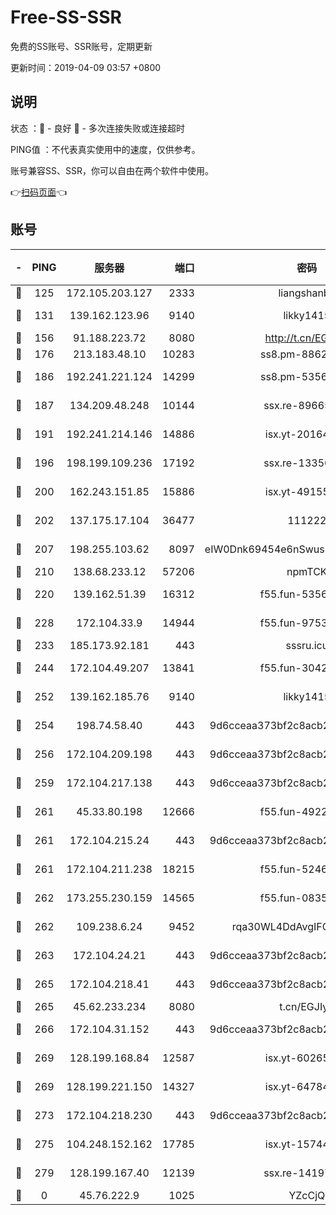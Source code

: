 # Free-SS-SSR

免费的SS账号、SSR账号，定期更新

更新时间：2019-04-09 03:57 +0800

## 说明

状态     ：🙂 - 良好 🙁 - 多次连接失败或连接超时

PING值   ：不代表真实使用中的速度，仅供参考。

账号兼容SS、SSR，你可以自由在两个软件中使用。

👉[扫码页面](https://liesauer.github.io/Free-SS-SSR/)👈

## 账号

|-|PING|服务器|端口|密码|加密方式|区域|
|:----:|:----:|:-----:|-----:|:----:|:----:|:----:|
|🙂|125|172.105.203.127|2333|liangshanbo|chacha20|JP|
|🙂|131|139.162.123.96|9140|likky1415|aes-256-cfb|JP|
|🙂|156|91.188.223.72|8080|http://t.cn/EGJIyrl|rc4-md5|RU|
|🙂|176|213.183.48.10|10283|ss8.pm-88628460|rc4-md5|RU|
|🙂|186|192.241.221.124|14299|ss8.pm-53565122|aes-256-cfb|US|
|🙂|187|134.209.48.248|10144|ssx.re-89665984|aes-256-cfb|US|
|🙂|191|192.241.214.146|14886|isx.yt-20164849|aes-256-cfb|US|
|🙂|196|198.199.109.236|17192|ssx.re-13356046|aes-256-cfb|US|
|🙂|200|162.243.151.85|15886|isx.yt-49155174|aes-256-cfb|US|
|🙂|202|137.175.17.104|36477|111222|aes-256-cfb|CN|
|🙂|207|198.255.103.62|8097|eIW0Dnk69454e6nSwuspv9DmS201tQ0D|aes-256-cfb|US|
|🙂|210|138.68.233.12|57206|npmTCK|rc4-md5|US|
|🙂|220|139.162.51.39|16312|f55.fun-53567565|aes-256-cfb|SG|
|🙂|228|172.104.33.9|14944|f55.fun-97539524|aes-256-cfb|SG|
|🙂|233|185.173.92.181|443|sssru.icu|rc4-md5|RU|
|🙂|244|172.104.49.207|13841|f55.fun-30420526|aes-256-cfb|SG|
|🙂|252|139.162.185.76|9140|likky1415|aes-256-cfb|DE|
|🙂|254|198.74.58.40|443|9d6cceaa373bf2c8acb22e60b6a58be6|aes-256-cfb|US|
|🙂|256|172.104.209.198|443|9d6cceaa373bf2c8acb22e60b6a58be6|aes-256-cfb|US|
|🙂|259|172.104.217.138|443|9d6cceaa373bf2c8acb22e60b6a58be6|aes-256-cfb|US|
|🙂|261|45.33.80.198|12666|f55.fun-49224409|aes-256-cfb|US|
|🙂|261|172.104.215.24|443|9d6cceaa373bf2c8acb22e60b6a58be6|aes-256-cfb|US|
|🙂|261|172.104.211.238|18215|f55.fun-52464374|aes-256-cfb|US|
|🙂|262|173.255.230.159|14565|f55.fun-08354460|aes-256-cfb|US|
|🙂|262|109.238.6.24|9452|rqa30WL4DdAvgIFG6Fs3znzTa|aes-256-cfb|FR|
|🙂|263|172.104.24.21|443|9d6cceaa373bf2c8acb22e60b6a58be6|aes-256-cfb|US|
|🙂|265|172.104.218.41|443|9d6cceaa373bf2c8acb22e60b6a58be6|aes-256-cfb|US|
|🙂|265|45.62.233.234|8080|t.cn/EGJIyrl|rc4-md5|CA|
|🙂|266|172.104.31.152|443|9d6cceaa373bf2c8acb22e60b6a58be6|aes-256-cfb|US|
|🙂|269|128.199.168.84|12587|isx.yt-60265263|aes-256-cfb|SG|
|🙂|269|128.199.221.150|14327|isx.yt-64784578|aes-256-cfb|SG|
|🙂|273|172.104.218.230|443|9d6cceaa373bf2c8acb22e60b6a58be6|aes-256-cfb|US|
|🙂|275|104.248.152.162|17785|isx.yt-15744802|aes-256-cfb|SG|
|🙂|279|128.199.167.40|12139|ssx.re-14197752|aes-256-cfb|SG|
|🙁|0|45.76.222.9|1025|YZcCjQ|rc4-md5|JP|

